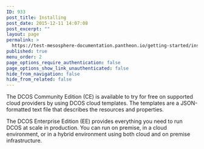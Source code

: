 ```yaml
---
ID: 933
post_title: Installing
post_date: 2015-12-11 14:07:08
post_excerpt: ""
layout: page
permalink: >
  https://test-mesosphere-documentation.pantheon.io/getting-started/installing/
published: true
menu_order: 2
page_options_require_authentication: false
page_options_show_link_unauthenticated: false
hide_from_navigation: false
hide_from_related: false
---
```

The DCOS Community Edition (CE) is available to try for free on supported cloud providers by using DCOS cloud templates. The templates are a JSON-formatted text file that describes the resources and properties.

The DCOS Enterprise Edition (EE) provides everything you need to run DCOS at scale in production. You can run on premise, in a cloud environment, or in a hybrid environment using both cloud and on premise infrastructure.
